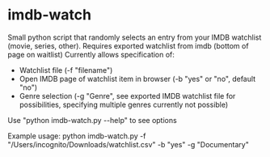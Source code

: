 # imdb-watch
Small python script that randomly selects an entry from your IMDB watchlist (movie, series, other).
Requires exported watchlist from imdb (bottom of page on waitlist)
Currently allows specification of:
- Watchlist file (-f "filename")
- Open IMDB page of watchlist item in browser (-b "yes" or "no", default "no")
- Genre selection (-g "Genre", see exported IMDB watchlist file for possibilities, specifying multiple genres currently not possible)

Use "python imdb-watch.py --help" to see options

Example usage:
python imdb-watch.py -f "/Users/incognito/Downloads/watchlist.csv" -b "yes" -g "Documentary"
